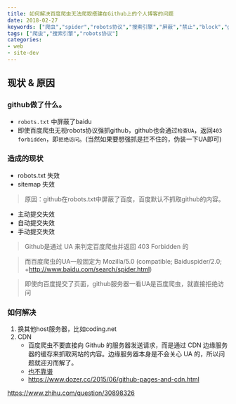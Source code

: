 ```yaml
---
title: 如何解决百度爬虫无法爬取搭建在Github上的个人博客的问题
date: 2018-02-27
keywords: ["爬虫","spider","robots协议","搜索引擎","屏蔽","禁止","block","github"]
tags: ["爬虫","搜索引擎","robots协议"]
categories:
- web
- site-dev
---
```





## 现状 & 原因

### github做了什么。
- `robots.txt` 中屏蔽了baidu
- 即使百度爬虫无视robots协议强抓github，github也会通过`检查UA`，返回`403 forbidden`，即`拒绝访问`。(当然如果要想强抓是拦不住的，伪装一下UA即可)

### 造成的现状

- robots.txt 失效
- sitemap 失效

> 原因：github在robots.txt中屏蔽了百度，百度默认不抓取github的内容。

- 主动提交失效
- 自动提交失效
- 手动提交失效

> Github是通过 UA 来判定百度爬虫并返回 403 Forbidden 的

> 而百度爬虫的UA一般固定为 Mozilla/5.0 (compatible; Baiduspider/2.0; +http://www.baidu.com/search/spider.html)

> 即使向百度提交了页面，github服务器一看UA是百度爬虫，就直接拒绝访问

### 如何解决

1. 换其他host服务器，比如coding.net
1. CDN
    - 百度爬虫不要直接向 Github 的服务器发送请求，而是通过 CDN 边缘服务器的缓存来抓取网站的内容。边缘服务器本身是不会关心 UA 的，所以问题就迎刃而解了。
    - [也不靠谱](http://jerryzou.com/posts/feasibility-of-allowing-baiduSpider-for-Github-Pages/)
    - https://www.dozer.cc/2015/06/github-pages-and-cdn.html


https://www.zhihu.com/question/30898326
